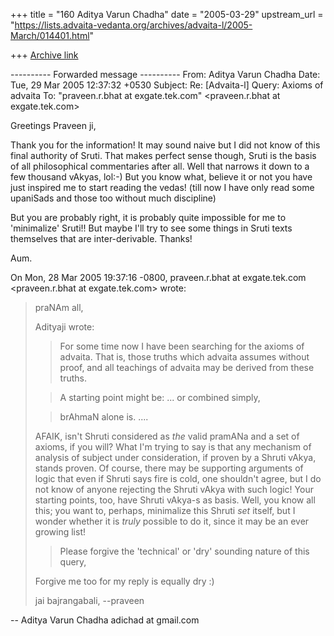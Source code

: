 +++
title = "160 Aditya Varun Chadha"
date = "2005-03-29"
upstream_url = "https://lists.advaita-vedanta.org/archives/advaita-l/2005-March/014401.html"

+++
[Archive link](https://lists.advaita-vedanta.org/archives/advaita-l/2005-March/014401.html)

---------- Forwarded message ----------
From: Aditya Varun Chadha <adichad at gmail.com>
Date: Tue, 29 Mar 2005 12:37:32 +0530
Subject: Re: [Advaita-l] Query: Axioms of advaita
To: "praveen.r.bhat at exgate.tek.com" <praveen.r.bhat at exgate.tek.com>


Greetings Praveen ji,

Thank you for the information! It may sound naive but I did not know
of this final authority of Sruti. That makes perfect sense though,
Sruti is the basis of all philosophical commentaries after all. Well
that narrows it down to a few thousand vAkyas, lol:-) But you know
what, believe it or not you have just inspired me to start reading the
vedas! (till now I have only read some upaniSads and those too without
much discipline)

But you are probably right, it is probably quite impossible for me to
'minimalize' Sruti!! But maybe I'll try to see some things in Sruti
texts themselves that are inter-derivable. Thanks!

Aum.

On Mon, 28 Mar 2005 19:37:16 -0800, praveen.r.bhat at exgate.tek.com
<praveen.r.bhat at exgate.tek.com> wrote:
> praNAm all,
>
> Adityaji wrote:
> > For some time now I have been searching for the axioms of advaita.
> > That is, those truths which advaita assumes without proof, and all
> > teachings of advaita may be derived from these truths.
>
> > A starting point might be:
> > ...
> > or combined simply,
>
> > brAhmaN alone is.
> ....
>
> AFAIK, isn't Shruti considered as *the* valid pramANa and a set of axioms,
> if you will? What I'm trying to say is that any mechanism of analysis of
> subject under consideration, if proven by a Shruti vAkya, stands proven. Of
> course, there may be supporting arguments of logic that even if Shruti says
> fire is cold, one shouldn't agree, but I do not know of anyone rejecting the
> Shruti vAkya with such logic! Your starting points, too, have Shruti vAkya-s
> as basis. Well, you know all this;  you want to, perhaps, minimalize this
> Shruti *set* itself, but I wonder whether it is *truly* possible to do it,
> since it may be an ever growing list!
>
> > Please forgive the 'technical' or 'dry' sounding nature of this query,
>
> Forgive me too for my reply is equally dry :)
>
> jai bajrangabali,
> --praveen
>

--
Aditya Varun Chadha
adichad at gmail.com

